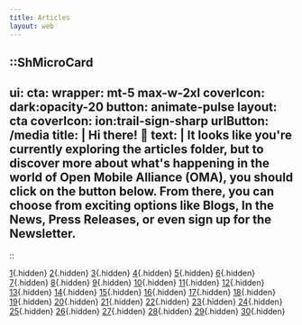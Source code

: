 ```yaml
---
title: Articles
layout: web
---
```


::ShMicroCard
---
ui:
    cta:
        wrapper: mt-5 max-w-2xl
        coverIcon: dark:opacity-20
        button: animate-pulse
layout: cta
coverIcon: ion:trail-sign-sharp
urlButton: /media
title: | 
    Hi there! 👋
text: |
    It looks like you're currently exploring the articles folder,
    but to discover more about what's happening in the world of **Open Mobile Alliance (OMA)**,
    you should click on the button below. From there, you can choose from exciting options like **Blogs**,
    **In the News**, **Press Releases**, or even sign up for the **Newsletter**.
---
::

[1](/media/articles/2025-03-17-blog-post-ama-webinar){.hidden}
[2](/media/articles/2019-07-30-e2e-security-for-iot){.hidden}
[3](/media/articles/2020-01-23-lwm2m-5g){.hidden}
[4](/media/articles/2020-12-09-lwm2m-release){.hidden}
[5](/media/articles/2021-03-02-ucifi){.hidden}
[6](/media/articles/2021-05-19-enisa-lw2m2-wp){.hidden}
[7](/media/articles/2021-07-8-enisa){.hidden}
[8](/media/articles/2022-04-12-nusim_objects){.hidden}
[9](/media/articles/2022-05-30-advance-firmware-update-lwm2m-object){.hidden}
[10](/media/articles/2022-06-14-bootstrapping-cellular-networks){.hidden}
[11](/media/articles/2022-12-09-release-v1_2_1){.hidden}
[12](/media/articles/2023-06-09-iot-utilities-outreach-post-workshop){.hidden}
[13](/media/articles/2023-10-03-outreach-utility-november){.hidden}
[14](/media/articles/2023-11-15-unlocking-utility-benefits-with-lwm2m-nov-15){.hidden}
[15](/media/articles/2023-11-20-sve-40-virtual-test-event-nov-23){.hidden}
[16](/media/articles/2024-02-16-utility-webinar-feb-8){.hidden}
[17](/media/articles/2024-05-28-release-sve_41){.hidden}
[18](/media/articles/2024-06-03-blog-post-sve_41){.hidden}
[19](/media/articles/2024-07-05-sve_41-blog-industrial-automation){.hidden}
[20](/media/articles/2024-07-27-blog-optimizing-iot){.hidden}
[21](/media/articles/2024-07-29-sve_41-blog-intelligent-transportation){.hidden}
[22](/media/articles/2024-09-27-sve_42-blog-mqtt-vs-lwm2m){.hidden}
[23](/media/articles/2024-09-28-release-sve_42){.hidden}
[24](/media/articles/2024-11-8-blog-harnessing-intelligence-in-iot){.hidden}
[25](/media/articles/2024-12-9-press-release-ucifi-joins-oma){.hidden}
[26](/media/articles/2025-02-24-blog-ama-webinar){.hidden}
[27](/media/articles/2025-03-04-blog-lwm2m-unlocking-smartcity-interop){.hidden}
[28](){.hidden}
[29](){.hidden}
[30](){.hidden}